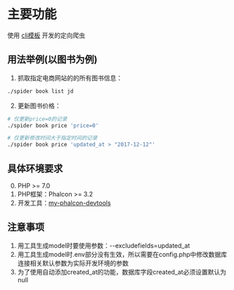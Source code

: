 # 主要功能

使用 [cli模板](https://github.com/yinxingping/my-phalcon-devtools) 开发的定向爬虫

## 用法举例(以图书为例)

1. 抓取指定电商网站的的所有图书信息：

```bash
./spider book list jd
```

2. 更新图书价格：

```bash
# 仅更新price=0的记录
./spider book price 'price=0'

# 仅更新修改时间大于指定时间的记录
./spider book price 'updated_at > "2017-12-12"'
```

## 具体环境要求

0. PHP >= 7.0
1. PHP框架：Phalcon >= 3.2
2. 开发工具：[my-phalcon-devtools](https://github.com/yinxingping/my-phalcon-devtools)

## 注意事项

1. 用工具生成model时要使用参数：--excludefields=updated_at
2. 用工具生成model时.env部分没有生效，所以需要在config.php中修改数据库连接相关默认参数为实际开发环境的参数
3. 为了使用自动添加created_at的功能，数据库字段created_at必须设置默认为null

